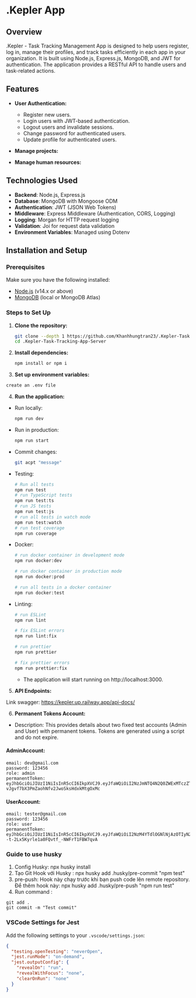# .Kepler App

## Overview

.Kepler - Task Tracking Management App is designed to help users register, log in, manage their profiles, and track tasks efficiently in each app in your organization. It is built using Node.js, Express.js, MongoDB, and JWT for authentication. The application provides a RESTful API to handle users and task-related actions.

## Features

- **User Authentication:**
  - Register new users.
  - Login users with JWT-based authentication.
  - Logout users and invalidate sessions.
  - Change password for authenticated users.
  - Update profile for authenticated users.

- **Manage projects:**

- **Manage human resources:**

## Technologies Used

- **Backend**: Node.js, Express.js
- **Database**: MongoDB with Mongoose ODM
- **Authentication**: JWT (JSON Web Tokens)
- **Middleware**: Express Middleware (Authentication, CORS, Logging)
- **Logging**: Morgan for HTTP request logging
- **Validation**: Joi for request data validation
- **Environment Variables**: Managed using Dotenv

## Installation and Setup

### Prerequisites

Make sure you have the following installed:

- [Node.js](https://nodejs.org/en/) (v14.x or above)
- [MongoDB](https://www.mongodb.com/) (local or MongoDB Atlas)

### Steps to Set Up

1. **Clone the repository:**
   ```bash
   git clone --depth 1 https://github.com/Khanhhungtran23/.Kepler-Task-Tracking-App-Server.git
   cd .Kepler-Task-Tracking-App-Server
   ```
2. **Install dependencies:**
    ```bash
    npm install or npm i
    ```
3. **Set up environment variables:**
  ```bash
  create an .env file
  ```
4. **Run the application:**
- Run locally:
  ```bash
  npm run dev
  ```
- Run in production:
  ```bash
  npm run start
  ```
- Commit changes:
  ```bash
  git acpt "message"
  ```
- Testing:
  ```bash
  # Run all tests
  npm run test
  # run TypeScript tests
  npm run test:ts
  # run JS tests
  npm run test:js
  # run all tests in watch mode
  npm run test:watch
  # run test coverage
  npm run coverage
  ```
- Docker:
  ```bash
  # run docker container in development mode
  npm run docker:dev

  # run docker container in production mode
  npm run docker:prod

  # run all tests in a docker container
  npm run docker:test
  ```
- Linting:
  ```bash
  # run ESLint
  npm run lint

  # fix ESLint errors
  npm run lint:fix

  # run prettier
  npm run prettier

  # fix prettier errors
  npm run prettier:fix
  ```
  - The application will start running on http://localhost:3000.

5. **API Endpoints:**

Link swagger: https://kepler.up.railway.app/api-docs/

6. **Permanent Tokens Account:**
- Description: This provides details about two fixed test accounts (Admin and User) with permanent tokens. Tokens are generated using a script and do not expire.
#### AdminAccount:
```
email: dev@gmail.com
password: 123456
role: admin
permanentToken: eyJhbGciOiJIUzI1NiIsInR5cCI6IkpXVCJ9.eyJfaWQiOiI2NzJmNTQ4N2Q0ZWExMTczZTg5ZWQxNDAiLCJpc0FkbWluIjp0cnVlLCJpYXQiOjE3MzE3Njc2OTN9.7ZoSP8-vJgvf7bX3PmZaohNfv2JwoSksHdxkMtgOxMc
```
#### UserAccount:
```
email: tester@gmail.com
password: 123456
role: user
permanentToken: eyJhbGciOiJIUzI1NiIsInR5cCI6IkpXVCJ9.eyJfaWQiOiI2NzM4YTdlOGNlNjAzOTIyN2Q5Y2FiYmMiLCJpc0FkbWluIjpmYWxzZSwiaWF0IjoxNzMxNzY3NjkzfQ.EqYf8Mw--t-2Lx5Kyrle1a0FQvtf_-NWFrT1FBW7qvA
```

### Guide to use husky
1. Config Husky: npx husky install
2. Tạo Git Hook với Husky : npx husky add .husky/pre-commit "npm test"
3. pre-push: Hook này chạy trước khi bạn push code lên remote repository. Để thêm hook này: npx husky add .husky/pre-push "npm run test"
4. Run command :
```
git add .
git commit -m "Test commit"
```

### VSCode Settings for Jest
Add the following settings to your `.vscode/settings.json`:

```json
{
  "testing.openTesting": "neverOpen",
  "jest.runMode": "on-demand",
  "jest.outputConfig": {
    "revealOn": "run",
    "revealWithFocus": "none",
    "clearOnRun": "none"
  }
}
```
